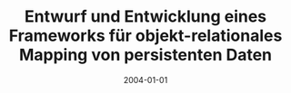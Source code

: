 ---
abstract: ''
authors:
- Xiaxiao Lin
date: '2004-01-01'
featured: false
links:
- name: Publik
  url: https://publik.tuwien.ac.at/showentry.php?ID=138836&lang=1
publication_types:
- '7'
publishDate: '2004-01-01'
title: Entwurf und Entwicklung eines Frameworks für objekt-relationales Mapping von
  persistenten Daten
url_pdf: ''
---